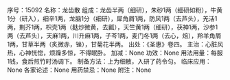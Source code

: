 序号：15092
名称：龙齿散
组成：龙齿半两（细研），朱砂1两（细研如粉），牛黄1分（研入），细辛1两，龙脑1分（细研），犀角屑1两，防风1两（去芦头），羌活1两，荆芥1两，枳壳1两（麸炒微黄，去瓤），天竺黄1两（细研），茯神1两，沙参1两（去芦头），天麻1两，川升麻1两，子芩1两，麦门冬1两（去心，焙），羚羊角屑1两，甘草半两（炙微赤，锉），甘菊花半两。
出处：《圣惠》卷四。
主治：心脏风热，心神恍惚，烦躁多惊，不得眠卧。
加减：None
功效：None
用法用量：每服1钱，食后煎竹时汤调下。
制备方法：上为细散，入研了药令匀。
临床应用：None
各家论述：None
用药禁忌：None
附注：None
